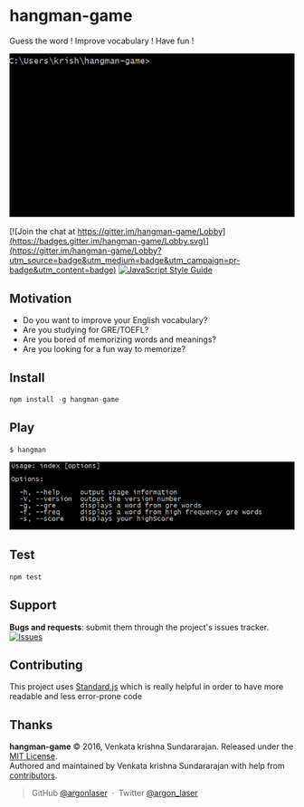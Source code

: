 # hangman-game
Guess the word ! Improve vocabulary ! Have fun !

![](docs/images/hangmanGif.gif)


[![Join the chat at https://gitter.im/hangman-game/Lobby](https://badges.gitter.im/hangman-game/Lobby.svg)](https://gitter.im/hangman-game/Lobby?utm_source=badge&utm_medium=badge&utm_campaign=pr-badge&utm_content=badge) 
[![JavaScript Style Guide](https://img.shields.io/badge/code%20style-standard-brightgreen.svg)](http://standardjs.com/)

Motivation
------
* Do you want to improve your English vocabulary?
* Are you studying for GRE/TOEFL?
* Are you bored of memorizing words and meanings?
* Are you looking for a fun way to memorize?

Install
------

```javascript
npm install -g hangman-game
```

Play
------
```
$ hangman
```
![](docs/images/usage.PNG)




Test
------

```javascript
npm test
```

Support
-------

__Bugs and requests__: submit them through the project's issues tracker.<br>
[![Issues](https://img.shields.io/github/issues/argonlaser/hangman-game.svg)]( https://github.com/argonlaser/hangman-game/issues )

Contributing
------

This project uses [Standard.js](http://standardjs.com/) which is really helpful in order to have more readable and less error-prone code

Thanks
------

**hangman-game** © 2016, Venkata krishna Sundararajan. Released under the [MIT License].<br>
Authored and maintained by Venkata krishna Sundararajan with help from [contributors].

> GitHub [@argonlaser](https://github.com/argonlaser) &nbsp;&middot;&nbsp;
> Twitter [@argon_laser](https://twitter.com/argon_laser)

[MIT License]: http://mit-license.org/
[contributors]: http://github.com/argonlaser/hangman-game/contributors
